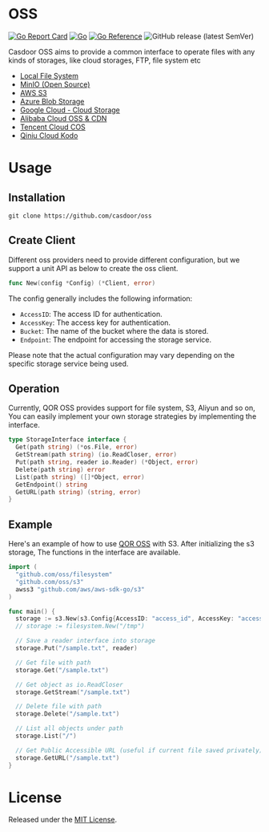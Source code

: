 # OSS

[![Go Report Card](https://goreportcard.com/badge/github.com/casdoor/oss)](https://goreportcard.com/report/github.com/casdoor/oss)
[![Go](https://github.com/casdoor/oss/actions/workflows/ci.yml/badge.svg)](https://github.com/casdoor/oss/actions/workflows/ci.yml)
[![Go Reference](https://pkg.go.dev/badge/github.com/casdoor/oss.svg)](https://pkg.go.dev/github.com/casdoor/oss)
![GitHub release (latest SemVer)](https://img.shields.io/github/v/release/casdoor/oss)

Casdoor OSS aims to provide a common interface to operate files with any kinds of storages, like cloud storages, FTP, file system etc

- [Local File System](https://github.com/casdoor/oss/tree/master/filesystem)
- [MinIO (Open Source)](https://min.io)
- [AWS S3](https://aws.amazon.com/s3)
- [Azure Blob Storage](https://azure.microsoft.com/en-us/products/storage/blobs)
- [Google Cloud - Cloud Storage](https://cloud.google.com/storage)
- [Alibaba Cloud OSS & CDN](https://cn.aliyun.com/product/oss)
- [Tencent Cloud COS](https://cloud.tencent.com/product/cos)
- [Qiniu Cloud Kodo](https://www.qiniu.com/products/kodo)

# Usage

## Installation

```
git clone https://github.com/casdoor/oss
```

## Create Client

Different oss providers need to provide different configuration, but we support a unit API as below to create the oss client.

```go
func New(config *Config) (*Client, error)
```

The config generally includes the following information:

- `AccessID`: The access ID for authentication.
- `AccessKey`: The access key for authentication.
- `Bucket`: The name of the bucket where the data is stored.
- `Endpoint`: The endpoint for accessing the storage service.

Please note that the actual configuration may vary depending on the specific storage service being used.

## Operation

Currently, QOR OSS provides support for file system, S3, Aliyun and so on, You can easily implement your own storage strategies by implementing the interface.

```go
type StorageInterface interface {
  Get(path string) (*os.File, error)
  GetStream(path string) (io.ReadCloser, error)
  Put(path string, reader io.Reader) (*Object, error)
  Delete(path string) error
  List(path string) ([]*Object, error)
  GetEndpoint() string
  GetURL(path string) (string, error)
}
```

## Example

Here's an example of how to use [QOR OSS](https://github.com/qor/oss) with S3. After initializing the s3 storage, The functions in the interface are available.

```go
import (
  "github.com/oss/filesystem"
  "github.com/oss/s3"
  awss3 "github.com/aws/aws-sdk-go/s3"
)

func main() {
  storage := s3.New(s3.Config{AccessID: "access_id", AccessKey: "access_key", Region: "region", Bucket: "bucket", Endpoint: "cdn.getqor.com", ACL: awss3.BucketCannedACLPublicRead})
  // storage := filesystem.New("/tmp")

  // Save a reader interface into storage
  storage.Put("/sample.txt", reader)

  // Get file with path
  storage.Get("/sample.txt")

  // Get object as io.ReadCloser
  storage.GetStream("/sample.txt")

  // Delete file with path
  storage.Delete("/sample.txt")

  // List all objects under path
  storage.List("/")

  // Get Public Accessible URL (useful if current file saved privately)
  storage.GetURL("/sample.txt")
}
```

# License

Released under the [MIT License](http://opensource.org/licenses/MIT).
